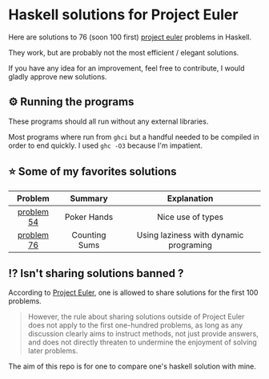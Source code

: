 # Haskell solutions for Project Euler

Here are solutions to 76 (soon 100 first) [project euler](https://projecteuler.net/) problems in Haskell.

They work, but are probably not the most efficient / elegant solutions.

If you have any idea for an improvement, feel free to contribute, I would gladly approve new solutions.

## ⚙ Running the programs

These programs should all run without any external libraries.

Most programs where run from `ghci` but a handful needed to be compiled in order to end quickly. I used `ghc -O3` because I'm impatient.

## ⭐ Some of my favorites solutions

|                                            Problem                                             |    Summary    |              Explanation               |
| :--------------------------------------------------------------------------------------------: | :-----------: | :------------------------------------: |
| [problem 54](https://github.com/Garfield1002/project_euler/blob/master/1-100/51-60/euler54.hs) |  Poker Hands  |           Nice use of types            |
| [problem 76](https://github.com/Garfield1002/project_euler/blob/master/1-100/71-80/euler76.hs) | Counting Sums | Using laziness with dynamic programing |

## ⁉ Isn't sharing solutions banned ?

According to [Project Euler](https://projecteuler.net/about#publish), one is allowed to share solutions for the first 100 problems.

> However, the rule about sharing solutions outside of Project Euler does not apply to the first one-hundred problems, as long as any discussion clearly aims to instruct methods, not just provide answers, and does not directly threaten to undermine the enjoyment of solving later problems.

The aim of this repo is for one to compare one's haskell solution with mine.
